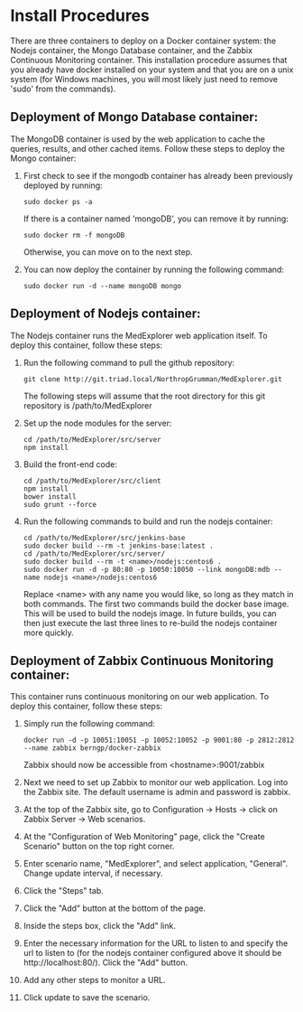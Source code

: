 # Install Procedures

There are three containers to deploy on a Docker container system: the Nodejs 
container, the Mongo Database container, and the Zabbix Continuous Monitoring 
container. This installation procedure assumes that you already have docker 
installed on your system and that you are on a unix system (for Windows machines,
you will most likely just need to remove 'sudo' from the commands).


## Deployment of Mongo Database container:

The MongoDB container is used by the web application to cache the queries,
results, and other cached items. Follow these steps to deploy the Mongo
container:


1.  First check to see if the mongodb container has already been previously deployed by running:
	
        sudo docker ps -a
	
    If there is a container named 'mongoDB', you can remove it by running:

        sudo docker rm -f mongoDB

    Otherwise, you can move on to the next step.

	
2.  You can now deploy the container by running the following command:

        sudo docker run -d --name mongoDB mongo


## Deployment of Nodejs container:
	
The Nodejs container runs the MedExplorer web application itself. To deploy
this container, follow these steps:


1.  Run the following command to pull the github repository:
    
        git clone http://git.triad.local/NorthropGrumman/MedExplorer.git

    The following steps will assume that the root directory for this git 
    repository is /path/to/MedExplorer

2.  Set up the node modules for the server:

        cd /path/to/MedExplorer/src/server
        npm install

3.  Build the front-end code:

        cd /path/to/MedExplorer/src/client
        npm install
        bower install
        sudo grunt --force
        
4.  Run the following commands to build and run the nodejs container:

        cd /path/to/MedExplorer/src/jenkins-base
        sudo docker build --rm -t jenkins-base:latest .
        cd /path/to/MedExplorer/src/server/
        sudo docker build --rm -t <name>/nodejs:centos6 .
        sudo docker run -d -p 80:80 -p 10050:10050 --link mongoDB:mdb --name nodejs <name>/nodejs:centos6
        
    
    Replace \<name\> with any name you would like, so long as they match in both commands.
    The first two commands build the docker base image. This will be used to build the nodejs
    image. In future builds, you can then just execute the last three lines to re-build 
    the nodejs container more quickly.
		
## Deployment of Zabbix Continuous Monitoring container:

This container runs continuous monitoring on our web application. To deploy
this container, follow these steps:

1.  Simply run the following command:

        docker run -d -p 10051:10051 -p 10052:10052 -p 9001:80 -p 2812:2812 --name zabbix berngp/docker-zabbix
			
    Zabbix should now be accessible from \<hostname\>:9001/zabbix
	
2.  Next we need to set up Zabbix to monitor our web application. Log into the 
    Zabbix site. The default username is admin and password is zabbix.
	
3.  At the top of the Zabbix site, go to Configuration -> Hosts -> click on 
    Zabbix Server -> Web scenarios.

4.  At the "Configuration of Web Monitoring" page, click the "Create Scenario" 
    button on the top right corner.

5.  Enter scenario name, "MedExplorer", and select application, "General". 
    Change update interval, if necessary.

6.  Click the "Steps" tab.

7.  Click the "Add" button at the bottom of the page.

8.  Inside the steps box, click the "Add" link.

9.  Enter the necessary information for the URL to listen to and specify the 
    url to listen to (for the nodejs container configured above it should be
    http://localhost:80/). Click the "Add" button.

10. Add any other steps to monitor a URL.

11. Click update to save the scenario.
